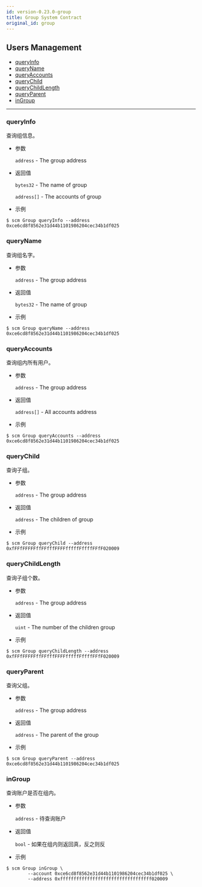 ```yaml
---
id: version-0.23.0-group
title: Group System Contract
original_id: group
---
```


<h2 class="hover-list">Users Management</h2>

* [queryInfo](#queryInfo)
* [queryName](#queryName)
* [queryAccounts](#queryAccounts)
* [queryChild](#queryChild)
* [queryChildLength](#queryChildLength)
* [queryParent](#queryParent)
* [inGroup](#inGroup)

* * *

### queryInfo

查询组信息。

* 参数
    
    `address` - The group address

* 返回值
    
    `bytes32` - The name of group
    
    `address[]` - The accounts of group

* 示例

```shell
$ scm Group queryInfo --address 0xce6cd8f8562e31d44b1101986204cec34b1df025
```

### queryName

查询组名字。

* 参数
    
    `address` - The group address

* 返回值
    
    `bytes32` - The name of group

* 示例

```shell
$ scm Group queryName --address 0xce6cd8f8562e31d44b1101986204cec34b1df025
```

### queryAccounts

查询组内所有用户。

* 参数
    
    `address` - The group address

* 返回值
    
    `address[]` - All accounts address

* 示例

```shell
$ scm Group queryAccounts --address 0xce6cd8f8562e31d44b1101986204cec34b1df025
```

### queryChild

查询子组。

* 参数
    
    `address` - The group address

* 返回值
    
    `address` - The children of group

* 示例

```shell
$ scm Group queryChild --address 0xfFFfFFFFFffFFfffFFFFfffffFffffFFfF020009
```

### queryChildLength

查询子组个数。

* 参数
    
    `address` - The group address

* 返回值
    
    `uint` - The number of the children group

* 示例

```shell
$ scm Group queryChildLength --address 0xfFFfFFFFFffFFfffFFFFfffffFffffFFfF020009
```

### queryParent

查询父组。

* 参数
    
    `address` - The group address

* 返回值
    
    `address` - The parent of the group

* 示例

```shell
$ scm Group queryParent --address 0xce6cd8f8562e31d44b1101986204cec34b1df025
```

### inGroup

查询账户是否在组内。

* 参数
    
    `address` - 待查询账户

* 返回值
    
    `bool` - 如果在组内则返回真，反之则反

* 示例

```shell
$ scm Group inGroup \
        --account 0xce6cd8f8562e31d44b1101986204cec34b1df025 \
        --address 0xffffffffffffffffffffffffffffffffff020009
```